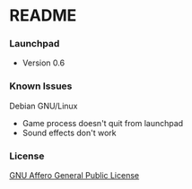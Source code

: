 # README #



### Launchpad ###

* Version 0.6


### Known Issues ###
		
Debian GNU/Linux

* Game process doesn't quit from launchpad
* Sound effects don't work


### License ###

[GNU Affero General Public License](https://gnu.org/licenses/agpl.html)